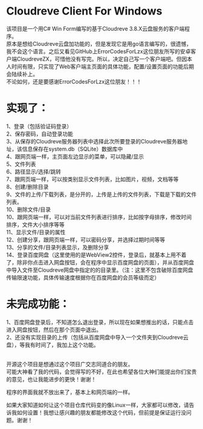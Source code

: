 # Cloudreve Client For Windows

该项目是一个用C# Win Form编写的基于Cloudreve 3.8.X云盘服务的客户端程序。<br>
原本是想给Cloudreve云盘加功能的，但是发现它是用go语言编写的，很遗憾，我不会这个语言。之后又看见GitHub上ErrorCodesForLzx这位朋友所写的安卓客户端CloudreveZX，可惜他没有写完。所以，决定自己写一个客户端吧。但因本人时间有限，只实现了Web客户端主页面的具体功能，配置/设置页面的功能后期会陆续补上。<br>
不论如何，还是要感谢ErrorCodesForLzx这位朋友！！！

# 实现了：<br>
1、登录（包括验证码登录）<br>
2、保存密码，自动登录功能<br>
3、从保存的Cloudreve服务器列表中选择此次所要登录的Cloudreve服务器地址，该信息保存在system.db（SQLite）数据库中<br>
4、跟网页端一样，主页面左边显示的菜单，可以隐藏/显示<br>
5、文件列表<br>
6、路径显示/选择/跳转<br>
7、跟网页端一样，可以按类别显示文件列表，比如图片，视频，文档等等<br>
8、创建/删除目录<br>
9、文件的上传/下载列表，是分开的，上传是上传的文件列表，下载是下载的文件列表。<br>
10、删除文件/目录<br>
10、跟网页端一样，可以对当前文件列表进行排序，比如按字母排序，修改时间排序，文件大小排序等等<br>
11、显示文件/目录的属性<br>
12、创建分享，跟网页端一样，可以密码分享，并选择过期时间等等<br>
13、分享的文件/目录列表显示，及删除分享<br>
14、登录百度网盘（这里使用的是WebView2控件，登录后，就基本上用不着了，除非你点击进入网盘按钮，会在程序中显示百度网盘的页面），并从百度网盘中导入文件至Cloudreve网盘中指定的的目录里。（注：这里不包含破除百度网盘传输限速功能，具体传输速度根据你在百度网盘的会员等级而定）<br>

# 未完成功能：
1、百度网盘登录后，不知道怎么退出登录，所以现在如果想推出的话，只能点击进入网盘按钮，然后在那个页面中退出。<br>
2、还没有实现目录的上传（包括从百度网盘中导入一个文件夹到Cloudreve云盘），等我有时间了，我加上这个功能。<br><br>

开源这个项目是想通过这个项目广交志同道合的朋友。<br>
可能大神看了我的代码，会觉得写的不好，在此也希望各位大神们能提出你们宝贵的意见，也让我能进步的更快！谢谢！<br>

程序的界面我就不放出来了，基本上和网页端的一样。<br>

如果大家知道如何让这个项目仓库代码变的像Linux一样，大家都可以修改，请告诉我如何设置！我想让感兴趣的朋友都能修改这个代码，但前提是保证运行没问题。谢谢！
